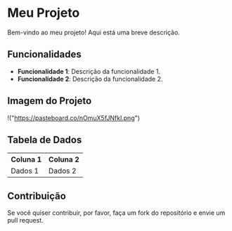 # Meu Projeto

Bem-vindo ao meu projeto! Aqui está uma breve descrição.

## Funcionalidades

- **Funcionalidade 1**: Descrição da funcionalidade 1.
- **Funcionalidade 2**: Descrição da funcionalidade 2.

## Imagem do Projeto

!("https://pasteboard.co/nOmuX5fJNfkl.png")

## Tabela de Dados

<table>
  <tr>
    <th>Coluna 1</th>
    <th>Coluna 2</th>
  </tr>
  <tr>
    <td>Dados 1</td>
    <td>Dados 2</td>
  </tr>
</table>

## Contribuição

Se você quiser contribuir, por favor, faça um fork do repositório e envie um pull request.
